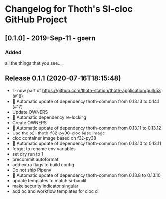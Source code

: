 # Changelog for Thoth's SI-cloc GitHub Project

## [0.1.0] - 2019-Sep-11 - goern

### Added

all the things that you see...

## Release 0.1.1 (2020-07-16T18:15:48)
* :sparkles: now part of https://github.com/thoth-station/thoth-application/pull/53 (#18)
* :pushpin: Automatic update of dependency thoth-common from 0.13.13 to 0.14.1 (#17)
* Update OWNERS
* :pushpin: Automatic dependency re-locking
* Create OWNERS
* :pushpin: Automatic update of dependency thoth-common from 0.13.11 to 0.13.12
* Use the s2i-thoth-f32-py38-cloc base image
* cloc container image based on f32-py38
* :pushpin: Automatic update of dependency thoth-common from 0.13.10 to 0.13.11
* forgot to rename env variables
* set dry run to 1
* precommit autoformat
* add extra flags to build config
* Do not ship Pipenv
* :pushpin: Automatic update of dependency thoth-common from 0.13.8 to 0.13.10
* update templates to match si-bandit
* make security indicator singular
* add oc and workflow templates for cloc cli
